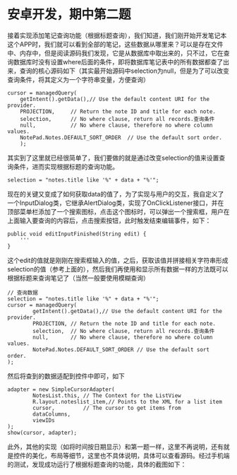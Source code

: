 # 安卓开发，期中第二题

接着实现添加笔记查询功能（根据标题查询），我们知道，我们刚开始开发笔记本这个APP时，我们就可以看到全部的笔记，这些数据从哪里来？可以是存在文件中、内存中，但是阅读源码我们发现，它是从数据库中取出来的，只不过，它在查询数据库时没有设置where后面的条件，即将数据库笔记表中的所有数据都查了出来，查询的核心源码如下（其实最开始源码中selection为null，但是为了可以改变查询条件，将其定义为一个字符串变量，方便查询）
```
cursor = managedQuery(
    getIntent().getData(),// Use the default content URI for the provider.
    PROJECTION,     // Return the note ID and title for each note.
    selection,      // No where clause, return all records.查询条件
    null,           // No where clause, therefore no where column values.
    NotePad.Notes.DEFAULT_SORT_ORDER  // Use the default sort order.
    );
```
其实到了这里就已经很简单了，我们要做的就是通过改变selection的值来设置查询条件，进而实现根据标题的查询功能。
```
selection = "notes.title like '%" + data + "%'";
```
现在的关键又变成了如何获取data的值了，为了实现与用户的交互，我自定义了一个InputDialog类，它继承AlertDialog类，实现了OnClickListener接口，并在顶部菜单栏添加了一个搜索图标，点击这个图标时，可以弹出一个搜索框，用户在上面输入要查询的内容后，点击搜索按钮，此时触发结束编辑事件，如下：
```
public void editInputFinished(String edit) {
    '''
}
```
这个edit的值就是刚刚在搜索框输入的值，之后，获取该值并拼接相关字符串形成selection的值（参考上面的），然后我们再使用和显示所有数据一样的方法既可以根据标题来查询笔记了（当然一般要使用模糊查询）
```
// 查询数据
selection = "notes.title like '%" + data + "%'";
cursor = managedQuery(
        getIntent().getData(),// Use the default content URI for the provider.
        PROJECTION, // Return the note ID and title for each note.
        selection,  // No where clause, return all records.查询条件
        null,       // No where clause, therefore no where column values.
        NotePad.Notes.DEFAULT_SORT_ORDER // Use the default sort order.
);
```
然后将查到的数据适配到控件中即可，如下
```
adapter = new SimpleCursorAdapter(
        NotesList.this, // The Context for the ListView
        R.layout.noteslist_item,// Points to the XML for a list item
        cursor,         // The cursor to get items from
        dataColumns,
        viewIDs
);
show(cursor, adapter);
```
此外，其他的实现（如将时间按日期显示）和第一题一样，这里不再说明，还有就是控件的美化，布局等细节，这里也不具体说明，具体可以查看源码。经过手机端的测试，发现成功运行了根据标题查询的功能，具体的截图如下：
